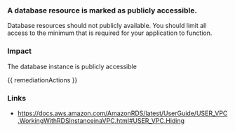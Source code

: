 
### A database resource is marked as publicly accessible.

Database resources should not publicly available. You should limit all access to the minimum that is required for your application to function.

### Impact
The database instance is publicly accessible

<!-- DO NOT CHANGE -->
{{ remediationActions }}

### Links
- https://docs.aws.amazon.com/AmazonRDS/latest/UserGuide/USER_VPC.WorkingWithRDSInstanceinaVPC.html#USER_VPC.Hiding
        